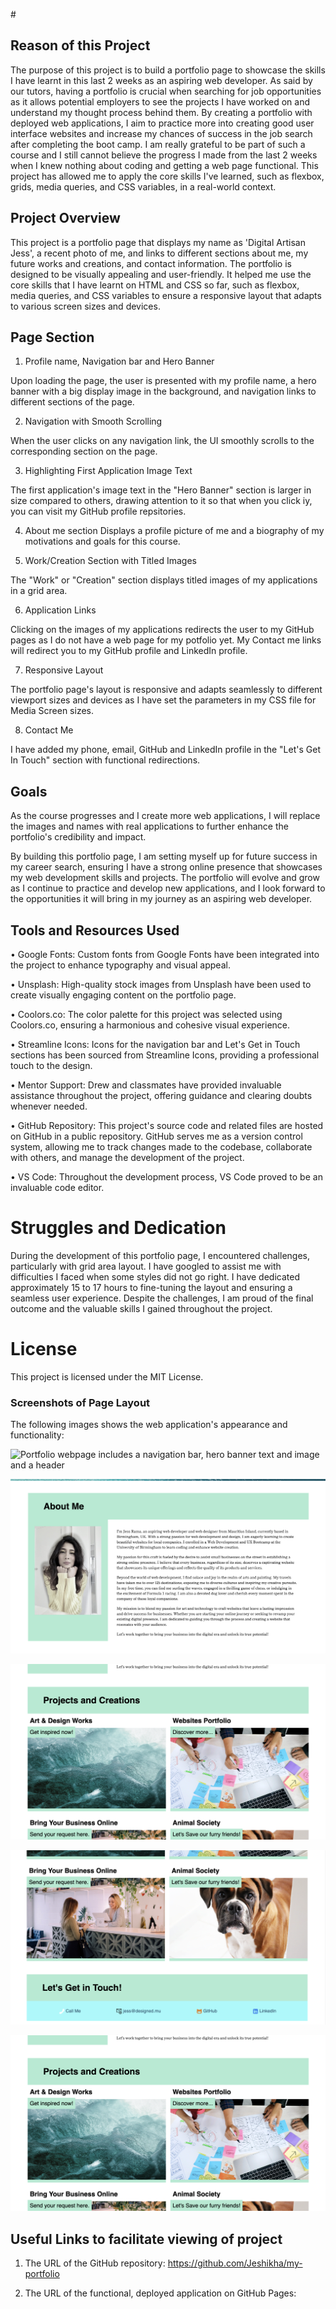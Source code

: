 #<My-Portfolio-Page>

## Reason of this Project

The purpose of this project is to build a portfolio page to showcase the skills I have learnt in this last 2 weeks as an aspiring web developer. As said by our tutors, having a portfolio is crucial when searching for job opportunities as it allows potential employers to see the projects I have worked on and understand my thought process behind them. By creating a portfolio with deployed web applications, I aim to practice more into creating good user interface websites and increase my chances of success in the job search after completing the boot camp. I am really grateful to be part of such a course and I still cannot believe the progress I made from the last 2 weeks when I knew nothing about coding and getting a web page functional. This project has allowed me to apply the core skills I've learned, such as flexbox, grids, media queries, and CSS variables, in a real-world context.

## Project Overview
This project is a portfolio page that displays my name as 'Digital Artisan Jess', a recent photo of me, and links to different sections about me, my future works and creations, and contact information. The portfolio is designed to be visually appealing and user-friendly. It helped me use the core skills that I have learnt on HTML and CSS so far, such as flexbox, media queries, and CSS variables to ensure a responsive layout that adapts to various screen sizes and devices.

## Page Section
1. Profile name, Navigation bar and Hero Banner

Upon loading the page, the user is presented with my profile name, a hero banner with a big display image in the background, and navigation links to different sections of the page.

2. Navigation with Smooth Scrolling

When the user clicks on any navigation link, the UI smoothly scrolls to the corresponding section on the page.


3. Highlighting First Application Image Text

The first application's image text in the "Hero Banner" section is larger in size compared to others, drawing attention to it so that when you click iy, you can visit my GitHub profile repsitories.

4. About me section
Displays a profile picture of me and a biography of my motivations and goals for this course.

5. Work/Creation Section with Titled Images

The "Work" or "Creation" section displays titled images of my applications in a grid area.

6. Application Links

Clicking on the images of my applications redirects the user to my GitHub pages as I do not have a web page for my potfolio yet. My Contact me links will redirect you to my GitHub profile and LinkedIn profile.

7. Responsive Layout

The portfolio page's layout is responsive and adapts seamlessly to different viewport sizes and devices as I have set the parameters in my CSS file for Media Screen sizes.

8. Contact Me 

I have added my phone, email, GitHub and LinkedIn profile in the "Let's Get In Touch" section with functional redirections.


## Goals
As the course progresses and I create more web applications, I will replace the images and names with real applications to further enhance the portfolio's credibility and impact.

By building this portfolio page, I am setting myself up for future success in my career search, ensuring I have a strong online presence that showcases my web development skills and projects. The portfolio will evolve and grow as I continue to practice and develop new applications, and I look forward to the opportunities it will bring in my journey as an aspiring web developer.


## Tools and Resources Used
• Google Fonts: 
Custom fonts from Google Fonts have been integrated into the project to enhance typography and visual appeal.

• Unsplash: 
High-quality stock images from Unsplash have been used to create visually engaging content on the portfolio page.

• Coolors.co: 
The color palette for this project was selected using Coolors.co, ensuring a harmonious and cohesive visual experience.

• Streamline Icons: 
Icons for the navigation bar and Let's Get in Touch sections has been sourced from Streamline Icons, providing a professional touch to the design.

• Mentor Support: 
Drew and classmates have provided invaluable assistance throughout the project, offering guidance and clearing doubts whenever needed.

 • GitHub Repository: 
 This project's source code and related files are hosted on GitHub in a public repository. GitHub serves me as a version control system, allowing me to track changes made to the codebase, collaborate with others, and manage the development of the project. 

 • VS Code: 
 Throughout the development process, VS Code proved to be an invaluable code editor. 

 # Struggles and Dedication
During the development of this portfolio page, I encountered challenges, particularly with grid area layout. I have googled to assist me with difficulties I faced when some styles did not go right. I have dedicated approximately 15 to 17 hours to fine-tuning the layout and ensuring a seamless user experience. Despite the challenges, I am proud of the final outcome and the valuable skills I gained throughout the project.


# License
This project is licensed under the MIT License.

### Screenshots of Page Layout
The following images shows the web application's appearance and functionality:

![Portfolio webpage includes a navigation bar, hero banner text and image and a header](images/screenshot1.png)

![Portfolio webpage includes about me bio and profile picture aside](images/screenshot2.png)

![Porfolio webpage includes grid area](images/screenshot3.png)

![Porfolio webpage includes grid area and Lets Get in Touch](images/screenshot4.png)

![Porfolio webpage includes grid area end, lets get in touch and footer](images/screenshot3.png)

## Useful Links to facilitate viewing of project

1. The URL of the GitHub repository:
https://github.com/Jeshikha/my-portfolio

2. The URL of the functional, deployed application on GitHub Pages:




